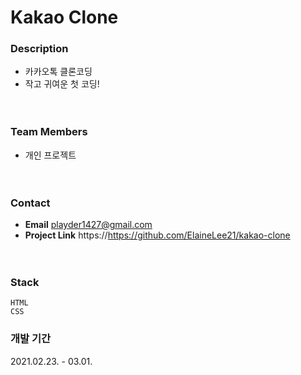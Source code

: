 # Kakao Clone

### Description 
- 카카오톡 클론코딩  
- 작고 귀여운 첫 코딩!  
<br/><br/>

### Team Members
- 개인 프로젝트  
<br/><br/>

### Contact
- **Email** playder1427@gmail.com
- **Project Link** https://https://github.com/ElaineLee21/kakao-clone  
<br/><br/>

### Stack
    HTML
    CSS

### 개발 기간
2021.02.23. - 03.01.
